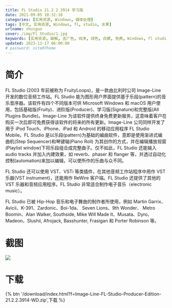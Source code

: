 ```yaml
---
title: FL Studio 21.2.2.3914 学习版
date: 2021-09-05 10:32:10
categories: [实用资源, Windows, 媒体处理]
tags: [中文, 实用资源, Windows, fl, studio, 水果]
urlname: shuiguo
cover: /img/Fl Studio/1.jpg
keywords: [实用资源, 破解, 去广告, 纯净, 绿色, 白嫖, 免费, Windows, fl studio, 水果]
updated: 2023-12-17 06:00:00
# password: nite07home
---
```


# 简介

FL Studio (2003 年前被称为 FruityLoops)，是一款由比利时公司 Image-Line 开发的数位音频工作站。FL Studio 能为图形用户界面提供基于乐段(pattern)的音乐音序器。该软件有四个不同版本可供 Microsoft Windows 和 macOS 用户使用，包括基础版(Fruity)、进阶版(Producer)、学习版(Signature)和完整版(All Plugins Bundle)。Image-Line 为该软件提供终身免费更新服务，这意味着客户在购买一次后即可免费获得该软件的将来的所有更新。Image-Line 公司同样开发了用于 iPod Touch、iPhone、iPad 和 Android 的移动应用程序 FL Studio Mobile。FL Studio 是以乐段(pattern)为基础的编曲软件，意即是使用渐进式编曲机(Step Sequencer)和琴键轴(Piano Roll) 为其创作的方式，并在编辑播放视窗(Playlist window)下将乐段组合成完整曲子。仅不如此，FL Studio 还能输入 audio tracks 并加入内建效果，如 reverb、phaser 和 flanger 等，并透过自动化控制(automation)来加以编辑，可以使所作的乐曲与众不同。

FL Studio 还可以使用 VST、VSTi 等类插件，在其他音频工作站程序中用作 VST 乐器(VST instrument)，还能用作 ReWire 客户端。FL Studio 还提供了其他的 VST 乐器和音频应用程序。FL Studio 非常适合制作电子音乐（electronic music）。

FL Studio 已被 Hip-Hop 音乐和电子舞曲的制作者所使用，例如 Martin Garrix、Avicii、K-391、Zardonic、Boi-1da、 Seven Lions、9th Wonder、 Metro Boomin、Alan Walker, Southside, Mike Will Made It、Musata、Dyro、Madeon、Slushii, Afrojack, Basshunter, Frasigan 和 Porter Robinson 等。

# 截图

![](/img/Fl%20Studio/2.png)

# 下载

{% btn '/download/index.html?f=Image-Line-FL-Studio-Producer-Edition-21.2.2.3914-WD.zip',下载 %}
